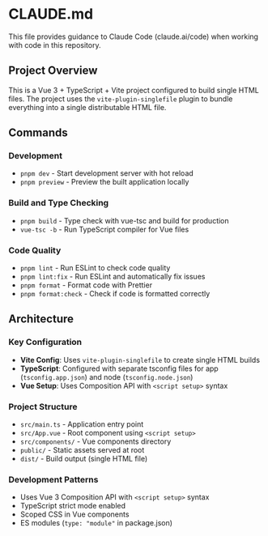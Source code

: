 # CLAUDE.md

This file provides guidance to Claude Code (claude.ai/code) when working with code in this repository.

## Project Overview

This is a Vue 3 + TypeScript + Vite project configured to build single HTML files. The project uses the `vite-plugin-singlefile` plugin to bundle everything into a single distributable HTML file.

## Commands

### Development
- `pnpm dev` - Start development server with hot reload
- `pnpm preview` - Preview the built application locally

### Build and Type Checking  
- `pnpm build` - Type check with vue-tsc and build for production
- `vue-tsc -b` - Run TypeScript compiler for Vue files

### Code Quality
- `pnpm lint` - Run ESLint to check code quality
- `pnpm lint:fix` - Run ESLint and automatically fix issues
- `pnpm format` - Format code with Prettier
- `pnpm format:check` - Check if code is formatted correctly

## Architecture

### Key Configuration
- **Vite Config**: Uses `vite-plugin-singlefile` to create single HTML builds
- **TypeScript**: Configured with separate tsconfig files for app (`tsconfig.app.json`) and node (`tsconfig.node.json`)
- **Vue Setup**: Uses Composition API with `<script setup>` syntax

### Project Structure
- `src/main.ts` - Application entry point
- `src/App.vue` - Root component using `<script setup>` 
- `src/components/` - Vue components directory
- `public/` - Static assets served at root
- `dist/` - Build output (single HTML file)

### Development Patterns
- Uses Vue 3 Composition API with `<script setup>` syntax
- TypeScript strict mode enabled
- Scoped CSS in Vue components
- ES modules (`type: "module"` in package.json)